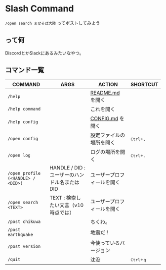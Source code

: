 # Slash Command

`/open search まぜそば大陸` ってポストしてみよう

## って何

DiscordとかSlackにあるみたいなやつ。

## コマンド一覧

| COMMAND                            | ARGS                            | ACTION                       | SHORTCUT                     |
|------------------------------------|---------------------------------|------------------------------|------------------------------|
| `/help`                            |                                 | [README.md](/README.md) を開く  |                              |
| `/help command`                    |                                 | これを開く                        |                              |
| `/help config`                     |                                 | [CONFIG.md](./CONFIG.md) を開く |                              |
| `/open config`                     |                                 | 設定ファイルの場所を開く                 | <kbd>Ctrl</kbd>+<kbd>,</kbd> |
| `/open log`                        |                                 | ログの場所を開く                     | <kbd>Ctrl</kbd>+<kbd>.</kbd> |
| `/open profile (<HANDLE> / <DID>)` | HANDLE / DID : ユーザーのハンドル名またはDID | ユーザープロフィールを開く                |
| `/open search <TEXT>`              | TEXT : 検索したい文言（v10時点では）         | ユーザープロフィールを開く                |                              |
| `/post chikuwa`                    |                                 | ちくわ。                         |                              |
| `/post earthquake`                 |                                 | 地震だ！                         |                              |
| `/post version`                    |                                 | 今使っているバージョン                  |                              |
| `/quit`                            |                                 | 沈没                           | <kbd>Ctrl</kbd>+<kbd>q</kbd> |

<!-- 
/open weather 100-0001
/set footer #spam
/set header #eggs
/unset footer
/unset header
/mzsb version
-->